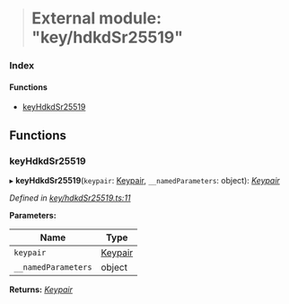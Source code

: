 > # External module: "key/hdkdSr25519"

### Index

#### Functions

* [keyHdkdSr25519](_key_hdkdsr25519_.md#keyhdkdsr25519)

## Functions

###  keyHdkdSr25519

▸ **keyHdkdSr25519**(`keypair`: [Keypair](_types_.md#keypair), `__namedParameters`: object): *[Keypair](_types_.md#keypair)*

*Defined in [key/hdkdSr25519.ts:11](https://github.com/polkadot-js/common/blob/8a245f2/packages/util-crypto/src/key/hdkdSr25519.ts#L11)*

**Parameters:**

Name | Type |
------ | ------ |
`keypair` | [Keypair](_types_.md#keypair) |
`__namedParameters` | object |

**Returns:** *[Keypair](_types_.md#keypair)*